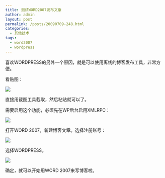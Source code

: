 ```yaml
---
title: 测试WORD2007发布文章
author: admin
layout: post
permalink: /posts/20090709-248.html
categories:
  - 其他技术
tags:
  - word2007
  - wordpress
---
```

喜欢WORDPRESS的另外一个原因，就是可以使用离线的博客发布工具，非常方便。

看贴图：

![][1]

直接用截图工具截取，然后粘贴就可以了。

需要启用这个功能，必须先在WP后台启用XMLRPC：

![][2]

打开WORD 2007，新建博客文章。选择注册账号：

![][3]

选择WORDPRESS。

![][4]

确定，就可以开始用WORD 2007来写博客啦。

 [1]: http://blog.eaxi.com/wp-content/uploads/2009/07/070909_0656_WORD200711.png
 [2]: http://blog.eaxi.com/wp-content/uploads/2009/07/070909_0656_WORD200721.png
 [3]: http://blog.eaxi.com/wp-content/uploads/2009/07/070909_0656_WORD200731.png
 [4]: http://blog.eaxi.com/wp-content/uploads/2009/07/070909_0656_WORD200741.png